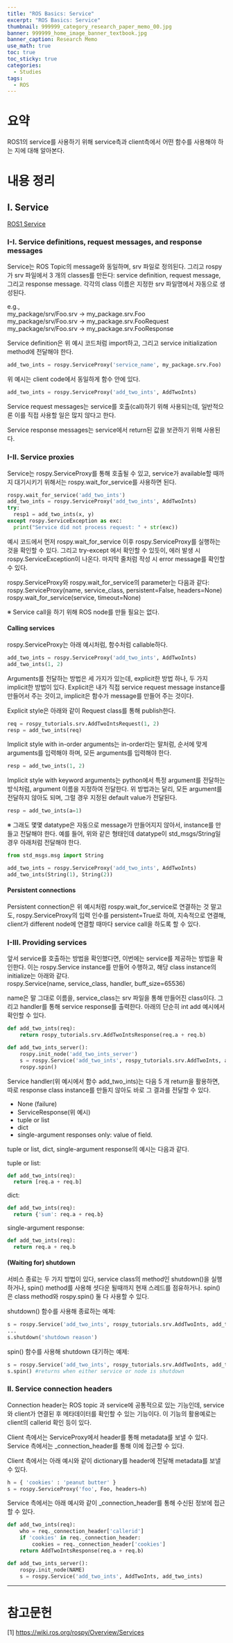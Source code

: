```yaml
---
title: "ROS Basics: Service"
excerpt: "ROS Basics: Service"
thumbnail: 999999_category_research_paper_memo_00.jpg
banner: 999999_home_image_banner_textbook.jpg
banner_caption: Research Memo
use_math: true
toc: true
toc_sticky: true
categories:
  - Studies
tags:
  - ROS
---
```


# 요약

ROS1의 service를 사용하기 위해 service측과 client측에서 어떤 함수를 사용해야 하는 지에 대해 알아본다.

# 내용 정리

## I. Service

[ROS1 Service](https://wiki.ros.org/rospy/Overview/Services)

### I-I. Service definitions, request messages, and response messages

Service는 ROS Topic의 message와 동일하며, srv 파일로 정의된다. 그리고 rospy가 srv 파일에서 3 개의 classes를 만든다: service definition, request message, 그리고 response message. 각각의 class 이름은 지정한 srv 파일명에서 자동으로 생성된다.

e.g.,<br>
my_package/srv/Foo.srv → my_package.srv.Foo<br>
my_package/srv/Foo.srv → my_package.srv.FooRequest<br>
my_package/srv/Foo.srv → my_package.srv.FooResponse

Service definition은 위 예시 코드처럼 import하고, 그리고 service initialization method에 전달해야 한다.

``` python
add_two_ints = rospy.ServiceProxy('service_name', my_package.srv.Foo)
```

위 예시는 client code에서 동일하게 함수 안에 있다.

``` python
add_two_ints = rospy.ServiceProxy('add_two_ints', AddTwoInts)
```

Service request messages는 service를 호출(call)하기 위해 사용되는데, 일반적으론 이를 직접 사용할 일은 많지 않다고 한다.

Service response messages는 service에서 return된 값을 보관하기 위해 사용된다.

### I-II. Service proxies

Service는 rospy.ServiceProxy를 통해 호출될 수 있고, service가 available할 때까지 대기시키기 위해서는 rospy.wait_for_service를 사용하면 된다.

``` python
rospy.wait_for_service('add_two_ints')
add_two_ints = rospy.ServiceProxy('add_two_ints', AddTwoInts)
try:
  resp1 = add_two_ints(x, y)
except rospy.ServiceException as exc:
  print("Service did not process request: " + str(exc))
```

예시 코드에서 먼저 rospy.wait_for_service 이후 rospy.ServiceProxy를 실행하는 것을 확인할 수 있다. 그리고 try-except 에서 확인할 수 있듯이, 에러 발생 시 rospy.ServiceException이 나온다. 마지막 줄처럼 작성 시 error message를 확인할 수 있다.

rospy.ServiceProxy와 rospy.wait_for_service의 parameter는 다음과 같다:<br>
rospy.ServiceProxy(name, service_class, persistent=False, headers=None)<br>
rospy.wait_for_service(service, timeout=None)

※ Service call을 하기 위해 ROS node를 만들 필요는 없다.

#### Calling services

rospy.ServiceProxy는 아래 예시처럼, 함수처럼 callable하다.

``` python
add_two_ints = rospy.ServiceProxy('add_two_ints', AddTwoInts)
add_two_ints(1, 2)
```

Arguments를 전달하는 방법은 세 가지가 있는데, explicit한 방법 하나, 두 가지 implicit한 방법이 있다. Explicit은 내가 직접 service request message instance를 만들어서 주는 것이고, implicit은 함수가 message를 만들어 주는 것이다.

Explicit style은 아래와 같이 Request class를 통해 publish한다.

``` python
req = rospy_tutorials.srv.AddTwoIntsRequest(1, 2)
resp = add_two_ints(req)
```

Implicit style with in-order arguments는 in-order라는 말처럼, 순서에 맞게 arguments를 입력해야 하며, 모든 arguments를 입력해야 한다.

``` python
resp = add_two_ints(1, 2)
```

Implicit style with keyword arguments는 python에서 특정 argument를 전달하는 방식처럼, argument 이름을 지정하여 전달한다. 위 방법과는 달리, 모든 argument를 전달하지 않아도 되며, 그럴 경우 지정된 default value가 전달된다.

``` python
resp = add_two_ints(a=1)
```

※ 그래도 몇몇 datatype은 자동으로 message가 만들어지지 않아서, instance를 만들고 전달해야 한다. 예를 들어, 위와 같은 형태인데 datatype이 std_msgs/String일 경우 아래처럼 전달해야 한다.

``` python
from std_msgs.msg import String

add_two_ints = rospy.ServiceProxy('add_two_ints', AddTwoInts)
add_two_ints(String(1), String(2))
```

#### Persistent connections

Persistent connection은 위 예시처럼 rospy.wait_for_service로 연결하는 것 말고도, rospy.ServiceProxy의 입력 인수를 persistent=True로 하여, 지속적으로 연결해, client가 different node에 연결할 때마다 service call을 하도록 할 수 있다.

### I-III. Providing services

앞서 service를 호출하는 방법을 확인했다면, 이번에는 service를 제공하는 방법을 확인한다. 이는 rospy.Service instance를 만들어 수행하고, 해당 class instance의 initialize는 아래와 같다.<br>
rospy.Service(name, service_class, handler, buff_size=65536)

name은 말 그대로 이름을, service_class는 srv 파일을 통해 만들어진 class이다. 그리고 handler를 통해 service response를 출력한다. 아래의 단순히 int add 예시에서 확인할 수 있다.

``` python
def add_two_ints(req):
    return rospy_tutorials.srv.AddTwoIntsResponse(req.a + req.b)

def add_two_ints_server():
    rospy.init_node('add_two_ints_server')
    s = rospy.Service('add_two_ints', rospy_tutorials.srv.AddTwoInts, add_two_ints)
    rospy.spin()
```

Service handler(위 예시에서 함수 add_two_ints)는 다음 5 개 return을 활용하면, 따로 response class instance를 만들지 않아도 바로 그 결과를 전달할 수 있다.

* None (failure)
* ServiceResponse(위 예시)
* tuple or list
* dict
* single-argument responses only: value of field.

tuple or list, dict, single-argument response의 예시는 다음과 같다.

tuple or list:
``` python
def add_two_ints(req):
  return [req.a + req.b]
```
dict:
``` python
def add_two_ints(req):
  return {'sum': req.a + req.b}
```

single-argument response:
``` python
def add_two_ints(req):
  return req.a + req.b
```

#### (Waiting for) shutdown

서비스 종료는 두 가지 방법이 있다, service class의 method인 shutdown()을 실행하거나, spin() method를 사용해 셧다운 될때까지 현재 스레드를 점유하거나. spin()은 class method와 rospy.spin() 둘 다 사용할 수 있다.

shutdown() 함수를 사용해 종료하는 예제:
``` python
s = rospy.Service('add_two_ints', rospy_tutorials.srv.AddTwoInts, add_two_ints)
...
s.shutdown('shutdown reason')
```

spin() 함수를 사용해 shutdown 대기하는 예제:
``` python
s = rospy.Service('add_two_ints', rospy_tutorials.srv.AddTwoInts, add_two_ints)
s.spin() #returns when either service or node is shutdown
```

### II. Service connection headers

Connection header는 ROS topic 과 service에 공통적으로 있는 기능인데, service와 client가 연결된 후 메타데이터를 확인할 수 있는 기능이다. 이 기능의 활용예로는 client의 callerid 확인 등이 있다.

Client 측에서는 ServiceProxy에서 header를 통해 metadata를 보낼 수 있다. Service 측에서는 _connection_header를 통해 이에 접근할 수 있다.

Client 측에서는 아래 예시와 같이 dictionary를 header에 전달해 metadata를 보낼 수 있다.

``` python
h = { 'cookies' : 'peanut butter' }
s = rospy.ServiceProxy('foo', Foo, headers=h)
```

Service 측에서는 아래 예시와 같이 _connection_header를 통해 수신된 정보에 접근할 수 있다.

``` python
def add_two_ints(req):
    who = req._connection_header['callerid']
    if 'cookies' in req._connection_header:
        cookies = req._connection_header['cookies']
    return AddTwoIntsResponse(req.a + req.b)

def add_two_ints_server():
    rospy.init_node(NAME)
    s = rospy.Service('add_two_ints', AddTwoInts, add_two_ints)
```

- - -
# 참고문헌

<div class="tex2jax_ignore">

[1] https://wiki.ros.org/rospy/Overview/Services

</div>
